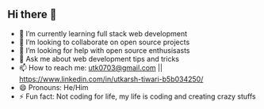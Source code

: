 ## Hi there 👋

- 🌱 I’m currently learning full stack web development
- 👯 I’m looking to collaborate on open source projects
- 🤔 I’m looking for help with open source enthusisasts
- 💬 Ask me about web development tips and tricks 
- 📫 How to reach me: utk0703@gmail.com || https://www.linkedin.com/in/utkarsh-tiwari-b5b034250/
- 😄 Pronouns: He/Him
- ⚡ Fun fact: Not coding for life, my life is coding and creating crazy stuffs

